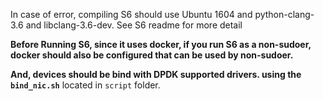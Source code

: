 In case of error, compiling S6 should use Ubuntu 1604 and python-clang-3.6 and libclang-3.6-dev. See S6 readme for more detail

**Before Running S6, since it uses docker, if you run S6 as a non-sudoer, docker should also be configured that can be used by non-sudoer.**

**And, devices should be bind with DPDK supported drivers. using the ```bind_nic.sh```** located in ```script``` folder.
